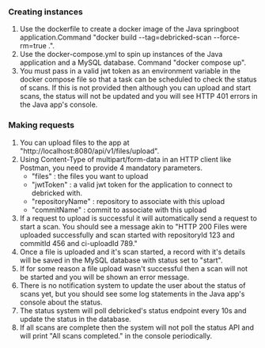 ### Creating instances
1. Use the dockerfile to create a docker image of the Java springboot application.Command "docker build --tag=debricked-scan --force-rm=true .".
2. Use the docker-compose.yml to spin up instances of the Java application and a MySQL database. Command "docker compose up".
3. You must pass in a valid jwt token as an environment variable in the docker compose file so that a task can be scheduled to check the status of scans. If this is not provided then although you can upload and start scans, the status will not be updated and you will see HTTP 401 errors in the Java app's console.

### Making requests
1. You can upload files to the app at "http://localhost:8080/api/v1/files/upload".
2. Using Content-Type of multipart/form-data in an HTTP client like Postman, you need to provide 4 mandatory parameters.
   - "files" : the files you want to upload
   - "jwtToken" : a valid jwt token for the application to connect to debricked with.
   - "repositoryName" : repository to associate with this upload
   - "commitName" : commit to associate with this upload
3. If a request to upload is successful it will automatically send a request to start a scan. You should see a message akin to "HTTP 200 Files were uploaded successfully and scan started with repositoryId 123 and commitId 456 and ci-uploadId 789."
4. Once a file is uploaded and it's scan started, a record with it's details will be saved in the MySQL database with status set to "start".
5. If for some reason a file upload wasn't successful then a scan will not be started and you will be shown an error message.
6. There is no notification system to update the user about the status of scans yet, but you should see some log statements in the Java app's console about the status.
7. The status system will poll debricked's status endpoint every 10s and update the status in the database.
8. If all scans are complete then the system will not poll the status API and will print "All scans completed." in the console periodically.
